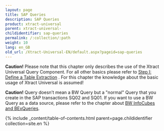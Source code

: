 ```yaml
---
layout: page
title: SAP Queries
description: SAP Queries
product: xtract-universal
parent: xtract-universal-
childidentifier: sap-queries
permalink: /:collection/:path
weight: 10
lang: en_GB
old_url: /Xtract-Universal-EN/default.aspx?pageid=sap-queries
---
```


**Caution!** Please note that this chapter only describes the use of the Xtract Universal Query Component. For all other basics please refer to [Step I: Define a Table Extraction](./getting-started-table/step1-define-a-table-extraction) . For this chapter the knowledge about the basic usage of Xtract Universal is assumed!

**Caution!** Query doesn’t mean a BW Query but a "normal" Query that you create in the SAP transactions SQ02 and SQ01. If you want to use a BW Query as a data source, please refer to the chapter about [BW InfoCubes and BExQueries](./bw-infocubes-and-bex-queries).

{% include _content/table-of-contents.html parent=page.childidentifier collection=site.en %}